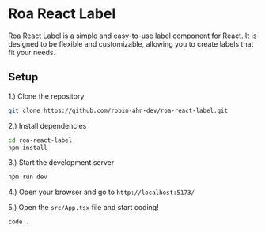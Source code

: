 # Roa React Label

Roa React Label is a simple and easy-to-use label component for React. It is designed to be flexible and customizable, allowing you to create labels that fit your needs.

## Setup

1.) Clone the repository

```bash
git clone https://github.com/robin-ahn-dev/roa-react-label.git
```

2.) Install dependencies

```bash
cd roa-react-label
npm install
```
3.) Start the development server

```bash
npm run dev
```

4.) Open your browser and go to `http://localhost:5173/`

5.) Open the `src/App.tsx` file and start coding!
```bash
code .
```